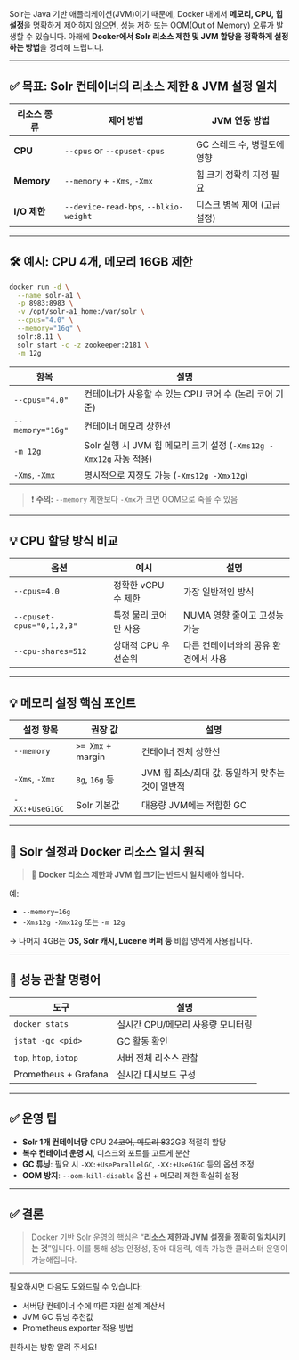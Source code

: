 Solr는 Java 기반 애플리케이션(JVM)이기 때문에, Docker 내에서 **메모리, CPU, 힙 설정**을 명확하게 제어하지 않으면, 성능 저하 또는 OOM(Out of Memory) 오류가 발생할 수 있습니다.
아래에 **Docker에서 Solr 리소스 제한 및 JVM 할당을 정확하게 설정하는 방법**을 정리해 드립니다.

---

## ✅ 목표: Solr 컨테이너의 리소스 제한 & JVM 설정 일치

| 리소스 종류     | 제어 방법                                 | JVM 연동 방법         |
| ---------- | ------------------------------------- | ----------------- |
| **CPU**    | `--cpus` or `--cpuset-cpus`           | GC 스레드 수, 병렬도에 영향 |
| **Memory** | `--memory` + `-Xms`, `-Xmx`           | 힙 크기 정확히 지정 필요    |
| **I/O 제한** | `--device-read-bps`, `--blkio-weight` | 디스크 병목 제어 (고급 설정) |

---

## 🛠️ 예시: CPU 4개, 메모리 16GB 제한

```bash
docker run -d \
  --name solr-a1 \
  -p 8983:8983 \
  -v /opt/solr-a1_home:/var/solr \
  --cpus="4.0" \
  --memory="16g" \
  solr:8.11 \
  solr start -c -z zookeeper:2181 \
  -m 12g
```

| 항목               | 설명                                                  |
| ---------------- | --------------------------------------------------- |
| `--cpus="4.0"`   | 컨테이너가 사용할 수 있는 CPU 코어 수 (논리 코어 기준)                  |
| `--memory="16g"` | 컨테이너 메모리 상한선                                        |
| `-m 12g`         | Solr 실행 시 JVM 힙 메모리 크기 설정 (`-Xms12g -Xmx12g` 자동 적용) |
| `-Xms`, `-Xmx`   | 명시적으로 지정도 가능 (`-Xms12g -Xmx12g`)                    |

> ❗ **주의:** `--memory` 제한보다 `-Xmx`가 크면 OOM으로 죽을 수 있음

---

## 💡 CPU 할당 방식 비교

| 옵션                        | 예시            | 설명                   |
| ------------------------- | ------------- | -------------------- |
| `--cpus=4.0`              | 정확한 vCPU 수 제한 | 가장 일반적인 방식           |
| `--cpuset-cpus="0,1,2,3"` | 특정 물리 코어만 사용  | NUMA 영향 줄이고 고성능 가능   |
| `--cpu-shares=512`        | 상대적 CPU 우선순위  | 다른 컨테이너와의 공유 환경에서 사용 |

---

## 💡 메모리 설정 핵심 포인트

| 설정 항목          | 권장 값              | 설명                             |
| -------------- | ----------------- | ------------------------------ |
| `--memory`     | `>= Xmx` + margin | 컨테이너 전체 상한선                    |
| `-Xms`, `-Xmx` | `8g`, `16g` 등     | JVM 힙 최소/최대 값. 동일하게 맞추는 것이 일반적 |
| `-XX:+UseG1GC` | Solr 기본값          | 대용량 JVM에는 적합한 GC               |

---

## 📘 Solr 설정과 Docker 리소스 일치 원칙

> 🔄 **Docker 리소스 제한과 JVM 힙 크기는 반드시 일치해야 합니다.**

예:

* `--memory=16g`
* `-Xms12g -Xmx12g` 또는 `-m 12g`

→ 나머지 4GB는 **OS, Solr 캐시, Lucene 버퍼 등** 비힙 영역에 사용됩니다.

---

## 🧪 성능 관찰 명령어

| 도구                     | 설명                   |
| ---------------------- | -------------------- |
| `docker stats`         | 실시간 CPU/메모리 사용량 모니터링 |
| `jstat -gc <pid>`      | GC 활동 확인             |
| `top`, `htop`, `iotop` | 서버 전체 리소스 관찰         |
| Prometheus + Grafana   | 실시간 대시보드 구성          |

---

## ✅ 운영 팁

* **Solr 1개 컨테이너당** CPU 2~~4코어, 메모리 8~~32GB 적절히 할당
* **복수 컨테이너 운영 시**, 디스크와 포트를 고르게 분산
* **GC 튜닝**: 필요 시 `-XX:+UseParallelGC`, `-XX:+UseG1GC` 등의 옵션 조정
* **OOM 방지**: `--oom-kill-disable` 옵션 + 메모리 제한 확실히 설정

---

## ✅ 결론

> Docker 기반 Solr 운영의 핵심은 “**리소스 제한과 JVM 설정을 정확히 일치시키는 것**”입니다.
> 이를 통해 성능 안정성, 장애 대응력, 예측 가능한 클러스터 운영이 가능해집니다.

---

필요하시면 다음도 도와드릴 수 있습니다:

* 서버당 컨테이너 수에 따른 자원 설계 계산서
* JVM GC 튜닝 추천값
* Prometheus exporter 적용 방법

원하시는 방향 알려 주세요!
